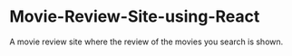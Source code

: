 # Movie-Review-Site-using-React
A movie review site where the review of the movies you search is shown.

